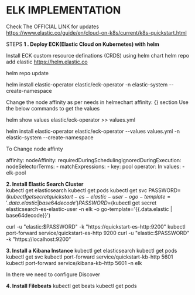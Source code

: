 # ELK IMPLEMENTATION

Check The OFFICIAL LINK for updates
https://www.elastic.co/guide/en/cloud-on-k8s/current/k8s-quickstart.html

STEPS
**1 . Deploy ECK(Elastic Cloud on Kubernetes) with helm**

Install ECK custom resource definations (CRDS) using helm chart 
helm repo add elastic https://helm.elastic.co

helm repo update

helm install elastic-operator elastic/eck-operator -n elastic-system --create-namespace

Change the node affinity as per needs in helmechart affinity: {} section
Use the below commands to get the values

helm show values elastic/eck-operator >> values.yml  

helm install elastic-operator elastic/eck-operator --values values.yml -n elastic-system --create-namespace

To Change node affinty

affinity:
  nodeAffinity:
    requiredDuringSchedulingIgnoredDuringExecution:
      nodeSelectorTerms:
      - matchExpressions:
        - key: pool
          operator: In
          values:
          - elk-pool
          

**2. Install Elastic Search Cluster**     
kubectl get elasticsearch
kubectl get pods 
kubectl get svc 
PASSWORD=$(kubectl get secret quickstart-es-elastic-user -o go-template='{{.data.elastic | base64decode}}')
PASSWORD=$(kubectl get secret elasticsearch-es-elastic-user -n elk -o go-template='{{.data.elastic | base64decode}}')

curl -u "elastic:$PASSWORD" -k "https://quickstart-es-http:9200"
kubectl port-forward service/quickstart-es-http 9200
curl -u "elastic:$PASSWORD" -k "https://localhost:9200"

**3. Install a Kibana Instance**
kubectl get elasticsearch
kubectl get pods 
kubectl get svc 
kubectl port-forward service/quickstart-kb-http 5601
kubectl port-forward service/kibana-kb-http  5601 -n elk

In there we need to configure Discover 

**4. Install Filebeats**
kubectl get beats
kubectl get pods 


















   
